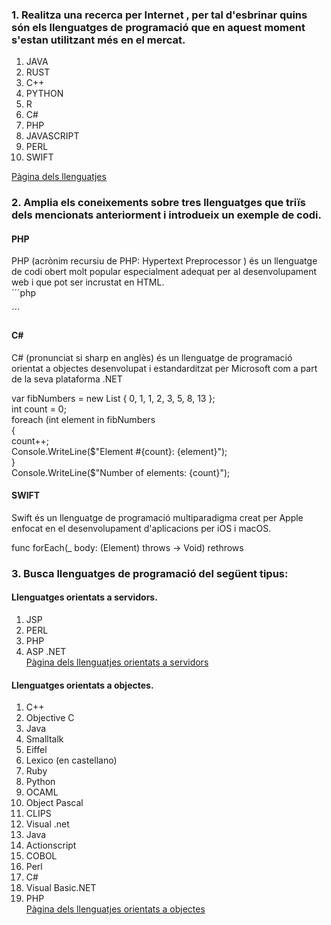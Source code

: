 ### 1. Realitza una recerca per Internet , per tal d'esbrinar quins són els llenguatges de programació que en aquest moment s'estan utilitzant més en el mercat.

1. JAVA
2. RUST 
3. C++
4. PYTHON
5. R
6. C#
7. PHP
8. JAVASCRIPT
9. PERL
10. SWIFT

[Pàgina dels llenguatjes](http://www.cleformacion.com/-/los-10-lenguajes-de-programacion-mas-demandados-en-2018)

### 2. Amplia els coneixements sobre tres llenguatges que triïs dels mencionats anteriorment i introdueix un exemple de codi.

#### PHP
PHP (acrònim recursiu de PHP: Hypertext Preprocessor ) és un llenguatge de codi obert molt popular especialment adequat per al desenvolupament web i que pot ser incrustat en HTML.  
´´´php
<?php  
$array = array(1, 2, 3, 4);  
foreach ($array as &$valor) {  
   $valor = $valor * 2;  
}  
unset($valor);   
?>  
´´´
#### C#
C# (pronunciat si sharp en anglès) és un llenguatge de programació orientat a objectes desenvolupat i estandarditzat per Microsoft com a part de la seva plataforma .NET  

var fibNumbers = new List <int> { 0, 1, 1, 2, 3, 5, 8, 13 };  
int count = 0;  
foreach (int element in fibNumbers  
{  
    count++;  
    Console.WriteLine($"Element #{count}: {element}");  
}  
Console.WriteLine($"Number of elements: {count}");  

#### SWIFT
Swift és un llenguatge de programació multiparadigma creat per Apple enfocat en el desenvolupament d'aplicacions per iOS i macOS.  

func forEach(_ body: (Element) throws -> Void) rethrows  

### 3. Busca llenguatges de programació del següent tipus:

#### Llenguatges orientats a servidors.

1. JSP
2. PERL
3. PHP
4. ASP .NET  
[Pàgina dels llenguatjes orientats a servidors](https://michelletorres.mx/lenguajes-de-programacion-del-lado-servidor/)
#### Llenguatges orientats a objectes.

1. C++
2. Objective C
3. Java
4. Smalltalk
5. Eiffel
6. Lexico (en castellano)
7. Ruby
8. Python
9. OCAML
10. Object Pascal
11. CLIPS
12. Visual .net
13. Java
14. Actionscript
15. COBOL
16. Perl
17. C#
18. Visual Basic.NET
19. PHP  
[Pàgina dels llenguatjes orientats a objectes](http://www.cleformacion.com/-/los-10-lenguajes-de-programacion-mas-demandados-en-2018)
